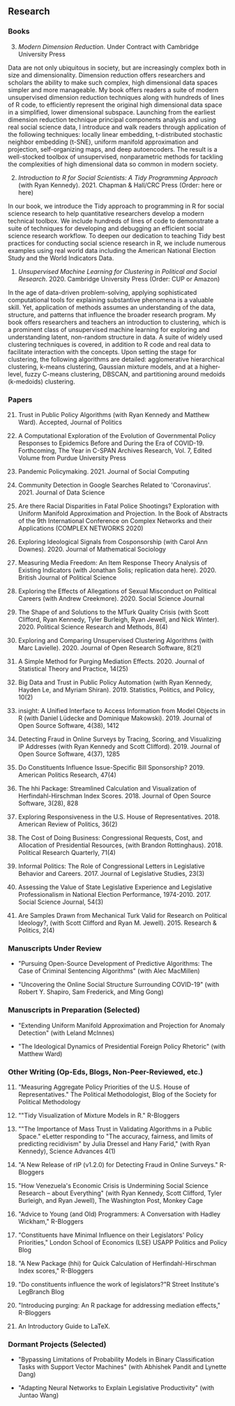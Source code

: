 ## Research

### Books

3. *Modern Dimension Reduction*. Under Contract with Cambridge University Press

Data are not only ubiquitous in society, but are increasingly complex both in size and dimensionality. Dimension reduction offers researchers and scholars the ability to make such complex, high dimensional data spaces simpler and more manageable. My book offers readers a suite of modern unsupervised dimension reduction techniques along with hundreds of lines of R code, to efficiently represent the original high dimensional data space in a simplified, lower dimensional subspace. Launching from the earliest dimension reduction technique principal components analysis and using real social science data, I introduce and walk readers through application of the following techniques: locally linear embedding, t-distributed stochastic neighbor embedding (t-SNE), uniform manifold approximation and projection, self-organizing maps, and deep autoencoders. The result is a well-stocked toolbox of unsupervised, nonparametric methods for tackling the complexities of high dimensional data so common in modern society.


2. *Introduction to R for Social Scientists: A Tidy Programming Approach* (with Ryan Kennedy). 2021. Chapman & Hall/CRC Press (Order: here or here)

In our book, we introduce the Tidy approach to programming in R for social science research to help quantitative researchers develop a modern technical toolbox. We include hundreds of lines of code to demonstrate a suite of techniques for developing and debugging an efficient social science research workflow. To deepen our dedication to teaching Tidy best practices for conducting social science research in R, we include numerous examples using real world data including the American National Election Study and the World Indicators Data.


1. *Unsupervised Machine Learning for Clustering in Political and Social Research*. 2020. Cambridge University Press (Order: CUP or Amazon)

In the age of data-driven problem-solving, applying sophisticated computational tools for explaining substantive phenomena is a valuable skill. Yet, application of methods assumes an understanding of the data, structure, and patterns that influence the broader research program. My book offers researchers and teachers an introduction to clustering, which is a prominent class of unsupervised machine learning for exploring and understanding latent, non-random structure in data. A suite of widely used clustering techniques is covered, in addition to R code and real data to facilitate interaction with the concepts. Upon setting the stage for clustering, the following algorithms are detailed: agglomerative hierarchical clustering, k-means clustering, Gaussian mixture models, and at a higher-level, fuzzy C-means clustering, DBSCAN, and partitioning around medoids (k-medoids) clustering.


### Papers

21. Trust in Public Policy Algorithms (with Ryan Kennedy and Matthew Ward). Accepted, Journal of Politics

20. A Computational Exploration of the Evolution of Governmental Policy Responses to Epidemics Before and During the Era of COVID-19. Forthcoming, The Year in C-SPAN Archives Research, Vol. 7, Edited Volume from Purdue University Press

19. Pandemic Policymaking. 2021. Journal of Social Computing

18. Community Detection in Google Searches Related to 'Coronavirus'. 2021. Journal of Data Science

17. Are there Racial Disparities in Fatal Police Shootings? Exploration with Uniform Manifold Approximation and Projection. In the Book of Abstracts of the 9th International Conference on Complex Networks and their Applications (COMPLEX NETWORKS 2020)

16. Exploring Ideological Signals from Cosponsorship (with Carol Ann Downes). 2020. Journal of Mathematical Sociology

15. Measuring Media Freedom: An Item Response Theory Analysis of Existing Indicators (with Jonathan Solis; replication data here). 2020. British Journal of Political Science

14. Exploring the Effects of Allegations of Sexual Misconduct on Political Careers (with Andrew Creekmore). 2020. Social Science Journal

13. The Shape of and Solutions to the MTurk Quality Crisis (with Scott Clifford, Ryan Kennedy, Tyler Burleigh, Ryan Jewell, and Nick Winter). 2020. Political Science Research and Methods, 8(4)

12. Exploring and Comparing Unsupervised Clustering Algorithms (with Marc Lavielle). 2020. Journal of Open Research Software, 8(21)

11. A Simple Method for Purging Mediation Effects. 2020. Journal of Statistical Theory and Practice, 14(25)

10. Big Data and Trust in Public Policy Automation (with Ryan Kennedy, Hayden Le, and Myriam Shiran). 2019. Statistics, Politics, and Policy, 10(2)

9. insight: A Unified Interface to Access Information from Model Objects in R (with Daniel Lüdecke and Dominique Makowski). 2019. Journal of Open Source Software, 4(38), 1412

8. Detecting Fraud in Online Surveys by Tracing, Scoring, and Visualizing IP Addresses (with Ryan Kennedy and Scott Clifford). 2019. Journal of Open Source Software, 4(37), 1285

7. Do Constituents Influence Issue-Specific Bill Sponsorship? 2019. American Politics Research, 47(4)

6. The hhi Package: Streamlined Calculation and Visualization of Herfindahl-Hirschman Index Scores. 2018. Journal of Open Source Software, 3(28), 828

5. Exploring Responsiveness in the U.S. House of Representatives. 2018. American Review of Politics, 36(2)

4. The Cost of Doing Business: Congressional Requests, Cost, and Allocation of Presidential Resources, (with Brandon Rottinghaus). 2018. Political Research Quarterly, 71(4)

3. Informal Politics: The Role of Congressional Letters in Legislative Behavior and Careers. 2017. Journal of Legislative Studies, 23(3)

2. Assessing the Value of State Legislative Experience and Legislative Professionalism in National Election Performance, 1974-2010. 2017. Social Science Journal, 54(3)

1. Are Samples Drawn from Mechanical Turk Valid for Research on Political Ideology?, (with Scott Clifford and Ryan M. Jewell). 2015. Research & Politics, 2(4)

### Manuscripts Under Review

- "Pursuing Open-Source Development of Predictive Algorithms: The Case of Criminal Sentencing Algorithms" (with Alec MacMillen)

- "Uncovering the Online Social Structure Surrounding COVID-19" (with Robert Y. Shapiro, Sam Frederick, and Ming Gong)

### Manuscripts in Preparation (Selected)

- "Extending Uniform Manifold Approximation and Projection for Anomaly Detection" (with Leland McInnes)

- "The Ideological Dynamics of Presidential Foreign Policy Rhetoric" (with Matthew Ward)

### Other Writing (Op-Eds, Blogs, Non-Peer-Reviewed, etc.)

11. "Measuring Aggregate Policy Priorities of the U.S. House of Representatives." The Political Methodologist, Blog of the Society for Political Methodology

10. ""Tidy Visualization of Mixture Models in R." R-Bloggers

9. ""The Importance of Mass Trust in Validating Algorithms in a Public Space." eLetter responding to "The accuracy, fairness, and limits of predicting recidivism" by Julia Dressel and Hany Farid," (with Ryan Kennedy), Science Advances 4(1)

8. "A New Release of rIP (v1.2.0) for Detecting Fraud in Online Surveys." R-Bloggers

7. "How Venezuela's Economic Crisis is Undermining Social Science Research – about Everything" (with Ryan Kennedy, Scott Clifford, Tyler Burleigh, and Ryan Jewell), The Washington Post, Monkey Cage

6. "Advice to Young (and Old) Programmers: A Conversation with Hadley Wickham," R-Bloggers

5. "Constituents have Minimal Influence on their Legislators' Policy Priorities," London School of Economics (LSE) USAPP Politics and Policy Blog

4. "A New Package (hhi) for Quick Calculation of Herfindahl-Hirschman Index scores," R-Bloggers

3. "Do constituents influence the work of legislators?"R Street Institute's LegBranch Blog

2. "Introducing purging: An R package for addressing mediation effects," R-Bloggers

1. An Introductory Guide to LaTeX.

### Dormant Projects (Selected)

- "Bypassing Limitations of Probability Models in Binary Classification Tasks with Support Vector Machines" (with Abhishek Pandit and Lynette Dang)

- "Adapting Neural Networks to Explain Legislative Productivity" (with Juntao Wang)
